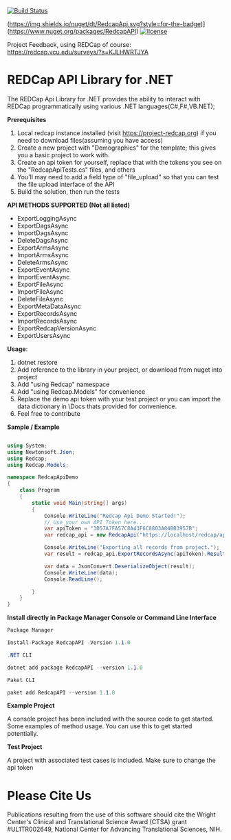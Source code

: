 [![Build Status](https://dev.azure.com/cctrbic/redcap-api/_apis/build/status/cctrbic.redcap-api?branchName=refs%2Fpull%2F90%2Fmerge)](https://dev.azure.com/cctrbic/redcap-api/_build/latest?definitionId=117&branchName=refs%2Fpull%2F90%2Fmerge)

(https://img.shields.io/nuget/dt/RedcapApi.svg?style=for-the-badge)](https://www.nuget.org/packages/RedcapAPI) [![license](https://img.shields.io/github/license/mashape/apistatus.svg?style=for-the-badge)](https://github.com/cctrbic/redcap-api/blob/master/LICENSE.md)

Project Feedback, using REDCap of course: https://redcap.vcu.edu/surveys/?s=KJLHWRTJYA

# REDCap API Library for .NET
The REDCap Api Library for .NET provides the ability to interact with REDCap programmatically using various .NET languages(C#,F#,VB.NET);

__Prerequisites__
1.  Local redcap instance installed (visit https://project-redcap.org) if you need to download files(assuming you have access)
2.  Create a new project with "Demographics" for the template; this gives you a basic project to work with.
3.  Create an api token for yourself, replace that with the tokens you see on the "RedcapApiTests.cs" files, and others
4.  You'll may need to add a field type of "file_upload" so that you can test the file upload interface of the API
5.  Build the solution, then run the tests

__API METHODS SUPPORTED (Not all listed)__
* ExportLoggingAsync
* ExportDagsAsync
* ImportDagsAsync
* DeleteDagsAsync
* ExportArmsAsync
* ImportArmsAsync
* DeleteArmsAsync
* ExportEventAsync
* ImportEventAsync  
* ExportFileAsync
* ImportFileAsync
* DeleteFileAsync
* ExportMetaDataAsync
* ExportRecordsAsync
* ImportRecordsAsync
* ExportRedcapVersionAsync
* ExportUsersAsync

__Usage__:

1. dotnet restore
2. Add reference to the library in your project, or download from nuget into project
3. Add "using Redcap" namespace
4. Add "using Redcap.Models" for convenience
5. Replace the demo api token with your test project or you can import the data dictionary in \Docs
thats provided for convenience.
6. Feel free to contribute 

__Sample / Example__
```C# 

using System;
using Newtonsoft.Json;
using Redcap;
using Redcap.Models;

namespace RedcapApiDemo
{
    class Program
    {
        static void Main(string[] args)
        {
            Console.WriteLine("Redcap Api Demo Started!");
            // Use your own API Token here...
            var apiToken = "3D57A7FA57C8A43F6C8803A84BB3957B";
            var redcap_api = new RedcapApi("https://localhost/redcap/api/");

            Console.WriteLine("Exporting all records from project.");
            var result = redcap_api.ExportRecordsAsync(apiToken).Result;

            var data = JsonConvert.DeserializeObject(result);
            Console.WriteLine(data);
            Console.ReadLine();

        }
    }
}

```

__Install directly in Package Manager Console or Command Line Interface__
```C#
Package Manager

Install-Package RedcapAPI -Version 1.1.0

```

```C#
.NET CLI

dotnet add package RedcapAPI --version 1.1.0

 ```

```C#
Paket CLI

paket add RedcapAPI --version 1.1.0

```

__Example Project__

A console project has been included with the source code to get started. Some examples of method usage. You can use this to get started potentially.

__Test Project__

A project with associated test cases is included. Make sure to change the api token

# Please Cite Us
Publications resulting from the use of this software should cite the Wright Center's Clinical and Translational Science Award (CTSA) grant #UL1TR002649, National Center for Advancing Translational Sciences, NIH.


